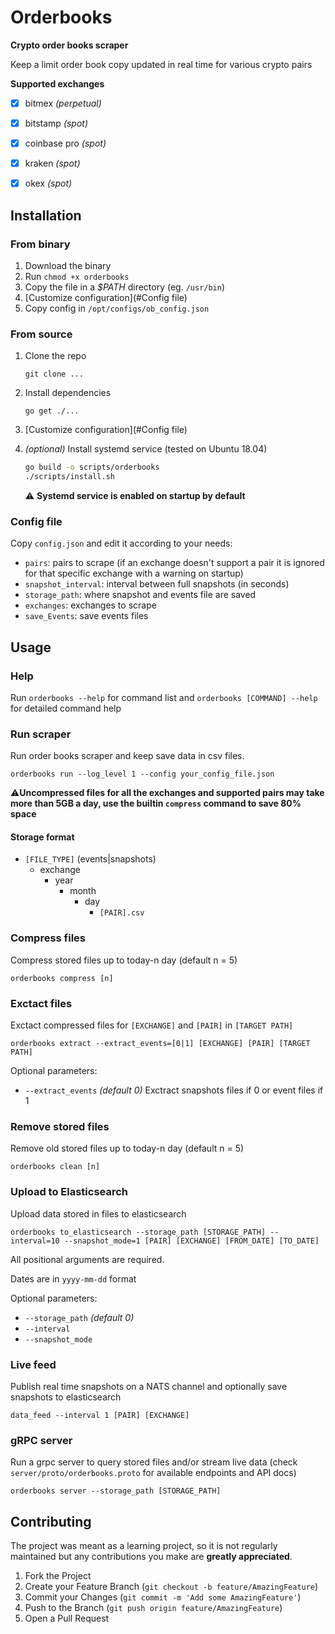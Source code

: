 # Orderbooks

__Crypto order books scraper__

Keep a limit order book copy updated in real time for various crypto pairs

__Supported exchanges__
- [x] bitmex _(perpetual)_
- [x] bitstamp _(spot)_
- [x] coinbase pro _(spot)_
- [x] kraken _(spot)_
- [x] okex _(spot)_


## Installation

### From binary
1. Download the binary
2. Run `chmod +x orderbooks`
3. Copy the file in a _$PATH_ directory (eg. `/usr/bin`)
4. [Customize configuration](#Config file)
5. Copy config in `/opt/configs/ob_config.json`

### From source
1. Clone the repo
   
   `git clone ...`

2. Install dependencies
   
   `go get ./...`

3. [Customize configuration](#Config file)

4. _(optional)_ Install systemd service (tested on Ubuntu 18.04)
   ```bash
   go build -o scripts/orderbooks
   ./scripts/install.sh
   ```
   ⚠️ **Systemd service is enabled on startup by default**
   
### Config file

Copy `config.json` and edit it according to your needs:
- `pairs`: pairs to scrape (if an exchange doesn't support a pair it is ignored for that specific exchange with a warning on startup)
- `snapshot_interval`: interval between full snapshots (in seconds)
- `storage_path`: where snapshot and events file are saved
- `exchanges`: exchanges to scrape
- `save_Events`: save events files

## Usage

### Help
Run `orderbooks --help` for command list and `orderbooks [COMMAND] --help` for detailed command help

### Run scraper
Run order books scraper and keep save data in csv files.

`orderbooks run --log_level 1 --config your_config_file.json`

⚠️**Uncompressed files for all the exchanges and supported pairs may take more than 5GB a day, use the builtin `compress` command to save 80% space**


#### Storage format

- `[FILE_TYPE]` (events|snapshots)
  - exchange
    - year
      - month
        - day
          - `[PAIR].csv`

### Compress files

Compress stored files up to today-n day (default n = 5)

`orderbooks compress [n]`

### Exctact files
Exctact compressed files for `[EXCHANGE]` and `[PAIR]` in `[TARGET PATH]`

`orderbooks extract --extract_events=[0|1] [EXCHANGE] [PAIR] [TARGET PATH]`

Optional parameters:
- `--extract_events` _(default 0)_ Exctract snapshots files if 0 or event files if 1

### Remove stored files
Remove old stored files up to today-n day (default n = 5)

`orderbooks clean [n]`


### Upload to Elasticsearch
Upload data stored in files to elasticsearch

`orderbooks to_elasticsearch --storage_path [STORAGE_PATH] --interval=10 --snapshot_mode=1 [PAIR] [EXCHANGE] [FROM_DATE] [TO_DATE]`

All positional arguments are required.

Dates are in `yyyy-mm-dd` format

Optional parameters:
- `--storage_path` _(default 0)_ 
- `--interval`
- `--snapshot_mode`

### Live feed

Publish real time snapshots on a NATS channel and optionally save snapshots to elasticsearch

`data_feed --interval 1 [PAIR] [EXCHANGE]`

### gRPC server

Run a grpc server to query stored files and/or stream live data (check `server/proto/orderbooks.proto` for available endpoints and API docs)

`orderbooks server --storage_path [STORAGE_PATH]`


## Contributing

The project was meant as a learning project, so it is not regularly maintained but any contributions you make are **greatly appreciated**.

1. Fork the Project
2. Create your Feature Branch (`git checkout -b feature/AmazingFeature`)
3. Commit your Changes (`git commit -m 'Add some AmazingFeature'`)
4. Push to the Branch (`git push origin feature/AmazingFeature`)
5. Open a Pull Request
